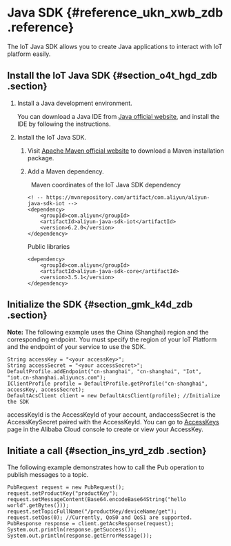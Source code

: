 # Java SDK {#reference_ukn_xwb_zdb .reference}

The IoT Java SDK allows you to create Java applications to interact with IoT platform easily.   

## Install the IoT Java SDK {#section_o4t_hgd_zdb .section}

1.  Install a Java development environment.

    You can download a Java IDE from [Java official website](http://developers.sun.com/downloads/), and install the IDE by following the instructions.

2.  Install the IoT Java SDK.
    1.  Visit [Apache Maven official website](http://maven.apache.org/) to download a Maven installation package.
    2.  Add a Maven dependency.

          Maven coordinates of the IoT Java SDK dependency

        ```
        <! -- https://mvnrepository.com/artifact/com.aliyun/aliyun-java-sdk-iot -->
        <dependency>
            <groupId>com.aliyun</groupId>
            <artifactId>aliyun-java-sdk-iot</artifactId>
            <version>6.2.0</version>
        </dependency>
        ```

        Public libraries

        ```
        <dependency>
            <groupId>com.aliyun</groupId>
            <artifactId>aliyun-java-sdk-core</artifactId>
            <version>3.5.1</version>
        </dependency>
        ```


## Initialize the SDK {#section_gmk_k4d_zdb .section}

**Note:** The following example uses the China \(Shanghai\) region and the corresponding endpoint. You must specify the region of your IoT Platform and the endpoint of your service to use the SDK.

```
String accessKey = "<your accessKey>";
String accessSecret = "<your accessSecret>";
DefaultProfile.addEndpoint("cn-shanghai", "cn-shanghai", "Iot", "iot.cn-shanghai.aliyuncs.com");
IClientProfile profile = DefaultProfile.getProfile("cn-shanghai", accessKey, accessSecret);
DefaultAcsClient client = new DefaultAcsClient(profile); //Initialize the SDK
```

accessKeyId is the AccessKeyId of your account, andaccessSecret is the AccessKeySecret paired with the AccessKeyId. You can go to [AccessKeys](https://ak-console.aliyun.com) page in the Alibaba Cloud console to create or view your AccessKey.

## Initiate a call {#section_ins_yrd_zdb .section}

The following example demonstrates how to call the Pub operation to publish messages to a topic.

```
PubRequest request = new PubRequest();
request.setProductKey("productKey");
request.setMessageContent(Base64.encodeBase64String("hello world".getBytes()));
request.setTopicFullName("/productKey/deviceName/get");
request.setQos(0); //Currently, QoS0 and QoS1 are supported.
PubResponse response = client.getAcsResponse(request);
System.out.println(response.getSuccess());
System.out.println(response.getErrorMessage());
```


